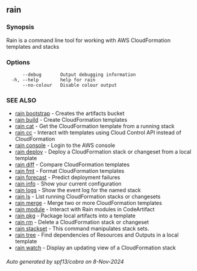 ## rain



### Synopsis

Rain is a command line tool for working with AWS CloudFormation templates and stacks

### Options

```
      --debug       Output debugging information
  -h, --help        help for rain
      --no-colour   Disable colour output
```

### SEE ALSO

* [rain bootstrap](rain_bootstrap.md)	 - Creates the artifacts bucket
* [rain build](rain_build.md)	 - Create CloudFormation templates
* [rain cat](rain_cat.md)	 - Get the CloudFormation template from a running stack
* [rain cc](rain_cc.md)	 - Interact with templates using Cloud Control API instead of CloudFormation
* [rain console](rain_console.md)	 - Login to the AWS console
* [rain deploy](rain_deploy.md)	 - Deploy a CloudFormation stack or changeset from a local template
* [rain diff](rain_diff.md)	 - Compare CloudFormation templates
* [rain fmt](rain_fmt.md)	 - Format CloudFormation templates
* [rain forecast](rain_forecast.md)	 - Predict deployment failures
* [rain info](rain_info.md)	 - Show your current configuration
* [rain logs](rain_logs.md)	 - Show the event log for the named stack
* [rain ls](rain_ls.md)	 - List running CloudFormation stacks or changesets
* [rain merge](rain_merge.md)	 - Merge two or more CloudFormation templates
* [rain module](rain_module.md)	 - Interact with Rain modules in CodeArtifact
* [rain pkg](rain_pkg.md)	 - Package local artifacts into a template
* [rain rm](rain_rm.md)	 - Delete a CloudFormation stack or changeset
* [rain stackset](rain_stackset.md)	 - This command manipulates stack sets.
* [rain tree](rain_tree.md)	 - Find dependencies of Resources and Outputs in a local template
* [rain watch](rain_watch.md)	 - Display an updating view of a CloudFormation stack

###### Auto generated by spf13/cobra on 8-Nov-2024
